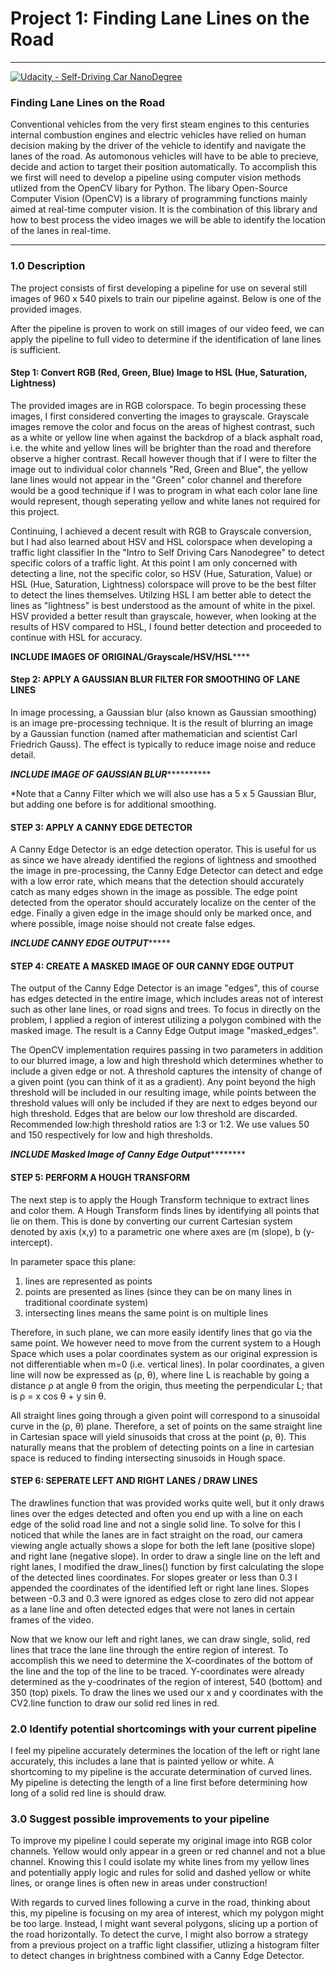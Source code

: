# Project 1: Finding Lane Lines on the Road

---
[![Udacity - Self-Driving Car NanoDegree](https://s3.amazonaws.com/udacity-sdc/github/shield-carnd.svg)](http://www.udacity.com/drive)

### **Finding Lane Lines on the Road**

Conventional vehicles from the very first steam engines to this centuries internal combustion engines and electric vehicles have relied on human decision making by the driver of the vehicle to identify and navigate the lanes of the road.  As automonous vehicles will have to be able to precieve, decide and action to target their position automatically.  To accomplish this we first will need to develop a pipeline using computer vision methods utlized from the OpenCV libary for Python.  The libary Open-Source Computer Vision (OpenCV) is a library of programming functions mainly aimed at real-time computer vision.  It is the combination of this library and how to best process the video images we will be able to identify the location of the lanes in real-time.


[//]: # (Image References)

[image1]: ./examples/grayscale.jpg "Grayscale"

---

### 1.0 Description

The project consists of first developing a pipeline for use on several still images of 960 x 540 pixels to train our pipeline against. Below is one of the provided images.

[image1]: ./examples/solidWhiteCurve.jpg "Color"

After the pipeline is proven to work on still images of our video feed, we can apply the pipeline to full video to determine if the identification of lane lines is sufficient.

#### Step 1: Convert RGB (Red, Green, Blue) Image to HSL (Hue, Saturation, Lightness)

The provided images are in RGB colorspace. To begin processing these images, I first considered converting the images to grayscale.  Grayscale images remove the color and focus on the areas of highest contrast, such as a white or yellow line when against the backdrop of a black asphalt road, i.e. the white and yellow lines will be brighter than the road and therefore observe a higher contrast.  Recall however though that if I were to filter the image out to individual color channels "Red, Green and Blue", the yellow lane lines would not appear in the "Green" color channel and therefore would be a good technique if I was to program in what each color lane line would represent, though seperating yellow and white lanes not required for this project.   

Continuing, I achieved a decent result with RGB to Grayscale conversion, but I had also learned about HSV and HSL colorspace when developing a traffic light classifier In the "Intro to Self Driving Cars Nanodegree" to detect specific colors of a traffic light.  At this point I am only concerned with detecting a line, not the specific color, so HSV (Hue, Saturation, Value) or HSL (Hue, Saturation, Lightness) colorspace will prove to be the best filter to detect the lines themselves.  Utilzing HSL I am better able to detect the lines as "lightness" is best understood as the amount of white in the pixel.  HSV provided a better result than grayscale, however, when looking at the results of HSV compared to HSL, I found better detection and proceeded to continue with HSL for accuracy.

****INCLUDE IMAGES OF ORIGINAL/Grayscale/HSV/HSL********

#### Step 2: APPLY A GAUSSIAN BLUR FILTER FOR SMOOTHING OF LANE LINES

In image processing, a Gaussian blur (also known as Gaussian smoothing) is an image pre-processing technique.  It is the result of blurring an image by a Gaussian function (named after mathematician and scientist Carl Friedrich Gauss).  The effect is typically to reduce image noise and reduce detail.

*****INCLUDE IMAGE OF GAUSSIAN BLUR***************

*Note that a Canny Filter which we will also use has a 5 x 5 Gaussian Blur, but adding one before is for additional smoothing.

#### STEP 3: APPLY A CANNY EDGE DETECTOR

A Canny Edge Detector is an edge detection operator.  This is useful for us as since we have already identified the regions of lightness and smoothed the image in pre-processing, the Canny Edge Detector can detect and edge with a low error rate, which means that the detection should accurately catch as many edges shown in the image as possible.  The edge point detected from the operator should accurately localize on the center of the edge.  Finally a given edge in the image should only be marked once, and where possible, image noise should not create false edges.

*****INCLUDE CANNY EDGE OUTPUT**********

#### STEP 4: CREATE A MASKED IMAGE OF OUR CANNY EDGE OUTPUT

The output of the Canny Edge Detector is an image "edges", this of course has edges detected in the entire image, which includes areas not of interest such as other lane lines, or road signs and trees.  To focus in directly on the problem, I applied a region of interest utilizing a polygon combined with the masked image.  The result is a Canny Edge Output image "masked_edges".  

The OpenCV implementation requires passing in two parameters in addition to our blurred image, a low and high threshold which determines whether to include a given edge or not. A threshold captures the intensity of change of a given point (you can think of it as a gradient). Any point beyond the high threshold will be included in our resulting image, while points between the threshold values will only be included if they are next to edges beyond our high threshold. Edges that are below our low threshold are discarded. Recommended low:high threshold ratios are 1:3 or 1:2. We use values 50 and 150 respectively for low and high thresholds.

*****INCLUDE Masked Image of Canny Edge Output*************

#### STEP 5: PERFORM A HOUGH TRANSFORM 

The next step is to apply the Hough Transform technique to extract lines and color them. A Hough Transform finds lines by identifying all points that lie on them. This is done by converting our current Cartesian system denoted by axis (x,y) to a parametric one where axes are (m (slope), b (y-intercept). 

In parameter space this plane:
1. lines are represented as points
2. points are presented as lines (since they can be on many lines in traditional coordinate system)
3. intersecting lines means the same point is on multiple lines

Therefore, in such plane, we can more easily identify lines that go via the same point. We however need to move from the current system to a Hough Space which uses a polar coordinates system as our original expression is not differentiable when m=0 (i.e. vertical lines). In polar coordinates, a given line will now be expressed as (ρ, θ), where line L is reachable by going a distance ρ at angle θ from the origin, thus meeting the perpendicular L; that is ρ = x cos θ + y sin θ.  

All straight lines going through a given point will correspond to a sinusoidal curve in the (ρ, θ) plane. Therefore, a set of points on the same straight line in Cartesian space will yield sinusoids that cross at the point (ρ, θ). This naturally means that the problem of detecting points on a line in cartesian space is reduced to finding intersecting sinusoids in Hough space.

#### STEP 6: SEPERATE LEFT AND RIGHT LANES / DRAW LINES

The drawlines function that was provided works quite well, but it only draws lines over the edges detected and often you end up with a line on each edge of the solid road line and not a single solid line.  To solve for this I noticed that while the lanes are in fact straight on the road, our camera viewing angle actually shows a slope for both the left lane (positive slope) and right lane (negative slope).  In order to draw a single line on the left and right lanes, I modified the draw_lines() function by first calculating the slope of the detected lines coordinates.  For slopes greater or less than 0.3 I appended the coordinates of the identified left or right lane lines.  Slopes between -0.3 and 0.3 were ignored as edges close to zero did not appear as a lane line and often detected edges that were not lanes in certain frames of the video.

Now that we know our left and right lanes, we can draw single, solid, red lines that trace the lane line through the entire region of interest.  To accomplish this we need to determine the X-coordinates of the bottom of the line and the top of the line to be traced.  Y-coordinates were already determined as the y-coodrinates of the region of interest, 540 (bottom) and 350 (top) pixels.  To draw the lines we used our x and y coordinates with the CV2.line function to draw our solid red lines in red.


### 2.0 Identify potential shortcomings with your current pipeline

I feel my pipeline accurately determines the location of the left or right lane accurately, this includes a lane that is painted yellow or white.  A shortcoming to my pipeline is the accurate determination of curved lines.  My pipeline is detecting the length of a line first before determining how long of a solid red line is should draw.  


### 3.0 Suggest possible improvements to your pipeline

To improve my pipeline I could seperate my original image into RGB color channels.  Yellow would only appear in a green or red channel and not a blue channel.  Knowing this I could isolate my white lines from my yellow lines and potentially apply logic and rules for solid and dashed yellow or white lines, or orange lines is often new in areas under construction!

With regards to curved lines following a curve in the road, thinking about this, my pipeline is focusing on my area of interest, which my polygon might be too large.  Instead, I might want several polygons, slicing up a portion of the road horizontally.  To detect the curve, I might also borrow a strategy from a previous project on a traffic light classifier, utlizing a histogram filter to detect changes in brightness combined with a Canny Edge Detector.  


